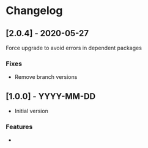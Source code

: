 # Changelog

## [2.0.4] - 2020-05-27

Force upgrade to avoid errors in dependent packages

### Fixes

- Remove branch versions

## [1.0.0] - YYYY-MM-DD

* Initial version

### Features

* 

